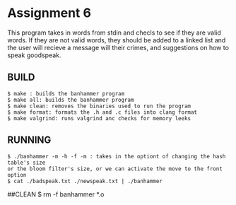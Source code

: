 # Assignment 6

This program takes in words from stdin and checls to see if they are valid words. If they are not
valid words, they should be added to a linked list and the user will recieve a message will
their crimes, and suggestions on how to speak goodspeak. 

## BUILD 
	$ make : builds the banhammer program
	$ make all: builds the banhammer program
	$ make clean: removes the binaries used to run the program
	$ make format: formats the .h and .c files into clang format
	$ make valgrind: runs valgrind anc checks for memory leeks

## RUNNING 
	$ ./banhammer -m -h -f -m : takes in the optiont of changing the hash table's size 
	or the bloom filter's size, or we can activate the move to the front option
	$ cat ./badspeak.txt ./newspeak.txt | ./banhammer

##CLEAN
	$ rm -f banhammer *.o
